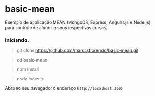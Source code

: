 # basic-mean

Exemplo de applicação MEAN (MongoDB, Express, Angular.js e Node.js) para controle de alunos e seus respectivos cursos.

### Iniciando.


> git clone https://github.com/marcosflorencio/basic-mean.git

> cd basic-mean

> npm install

> node index.js


Abra no seu navegador o endereço `http://localhost:3000`

